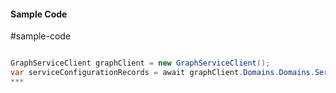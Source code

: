 #### Sample Code
#sample-code 

```C#

GraphServiceClient graphClient = new GraphServiceClient();
var serviceConfigurationRecords = await graphClient.Domains.Domains.ServiceConfigurationRecords.Request().GetAsync();
*** 

```